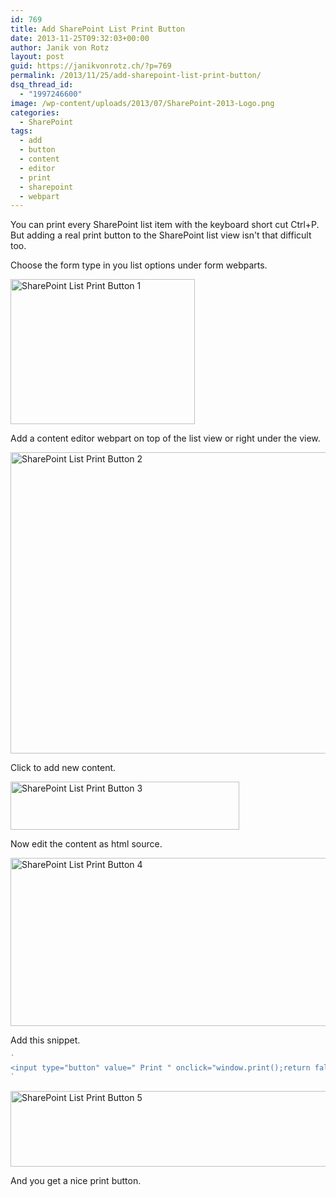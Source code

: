 ```yaml
---
id: 769
title: Add SharePoint List Print Button
date: 2013-11-25T09:32:03+00:00
author: Janik von Rotz
layout: post
guid: https://janikvonrotz.ch/?p=769
permalink: /2013/11/25/add-sharepoint-list-print-button/
dsq_thread_id:
  - "1997246600"
image: /wp-content/uploads/2013/07/SharePoint-2013-Logo.png
categories:
  - SharePoint
tags:
  - add
  - button
  - content
  - editor
  - print
  - sharepoint
  - webpart
---
```

You can print every SharePoint list item with the keyboard short cut Ctrl+P. But adding a real print button to the SharePoint list view isn't that difficult too.

Choose the form type in you list options under form webparts.

<a href="https://janikvonrotz.ch/wp-content/uploads/2013/11/SharePoint-List-Print-Button-1.png"><img class="aligncenter size-full wp-image-770" alt="SharePoint List Print Button 1" src="https://janikvonrotz.ch/wp-content/uploads/2013/11/SharePoint-List-Print-Button-1.png" width="295" height="232" /></a>

<!--more-->

Add a content editor webpart on top of the list view or right under the view.

<a href="https://janikvonrotz.ch/wp-content/uploads/2013/11/SharePoint-List-Print-Button-2.png"><img class="aligncenter size-full wp-image-771" alt="SharePoint List Print Button 2" src="https://janikvonrotz.ch/wp-content/uploads/2013/11/SharePoint-List-Print-Button-2.png" width="999" height="482" /></a>

Click to add new content.

<a href="https://janikvonrotz.ch/wp-content/uploads/2013/11/SharePoint-List-Print-Button-3.png"><img class="aligncenter size-full wp-image-772" alt="SharePoint List Print Button 3" src="https://janikvonrotz.ch/wp-content/uploads/2013/11/SharePoint-List-Print-Button-3.png" width="366" height="77" /></a>

Now edit the content as html source.

<a href="https://janikvonrotz.ch/wp-content/uploads/2013/11/SharePoint-List-Print-Button-4.png"><img class="aligncenter size-full wp-image-773" alt="SharePoint List Print Button 4" src="https://janikvonrotz.ch/wp-content/uploads/2013/11/SharePoint-List-Print-Button-4.png" width="862" height="269" /></a>

Add this snippet.

```js
`
<input type="button" value=" Print " onclick="window.print();return false;" />
`
```

<a href="https://janikvonrotz.ch/wp-content/uploads/2013/11/SharePoint-List-Print-Button-5.png"><img class="aligncenter size-full wp-image-774" alt="SharePoint List Print Button 5" src="https://janikvonrotz.ch/wp-content/uploads/2013/11/SharePoint-List-Print-Button-5.png" width="658" height="121" /></a>

And you get a nice print button.